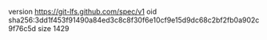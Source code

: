 version https://git-lfs.github.com/spec/v1
oid sha256:3dd1f453f91490a84ed3c8c8f30f6e10cf9e15d9dc68c2bf2fb0a902c9f76c5d
size 1429
